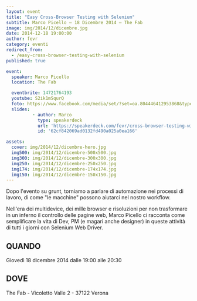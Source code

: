 ```yaml
---
layout: event
title: "Easy Cross-Browser Testing with Selenium"
subtitle: Marco Picello – 18 Dicembre 2014 – The Fab
image: img/2014/12/dicembre.jpg
date: 2014-12-18 19:00:00
author: fevr
category: eventi
redirect_from:
  - /easy-cross-browser-testing-with-selenium
published: true

event:
  speaker: Marco Picello
  location: The Fab

  eventbrite: 14721764193
  youtube: S2ik1mSqurQ
  foto: https://www.facebook.com/media/set/?set=oa.804446412953868&type=1
  slides:
          - author: Marco
            type: speakerdeck
            url: 'https://speakerdeck.com/fevr/cross-browser-testing-with-selenium'
            id: '62cf842069ad0132fd490a025a0ea166'

assets:
  cover: img/2014/12/dicembre-hero.jpg
  img500: img/2014/12/dicembre-500x500.jpg
  img300: img/2014/12/dicembre-300x300.jpg
  img250: img/2014/12/dicembre-250x250.jpg
  img174: img/2014/12/dicembre-174x174.jpg
  img150: img/2014/12/dicembre-150x150.jpg
---
```


Dopo l'evento su grunt, torniamo a parlare di automazione nei processi di lavoro, di come "le macchine"
possono aiutarci nel nostro workflow.

Nell'era dei multidevice, dei mille browser e risoluzioni per non trasformare in un inferno il controllo delle
pagine web, Marco Picello ci racconta come semplificare la vita di Dev, PM (e magari anche designer) in queste
attività di tutti i giorni con Selenium Web Driver.

## QUANDO
Giovedì 18 dicembre 2014 dalle 19:00 alle 20:30

## DOVE
The Fab - Vicoletto Valle 2 - 37122 Verona